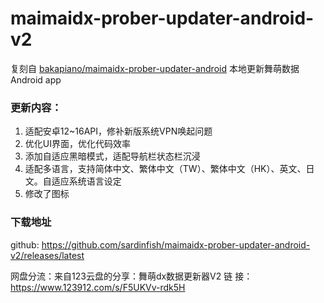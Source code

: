 # maimaidx-prober-updater-android-v2

复刻自 [bakapiano/maimaidx-prober-updater-android](https://github.com/bakapiano/maimaidx-prober-updater-android) 本地更新舞萌数据 Android app

### 更新内容：

1. 适配安卓12~16API，修补新版系统VPN唤起问题
2. 优化UI界面，优化代码效率
3. 添加自适应黑暗模式，适配导航栏状态栏沉浸
4. 适配多语言，支持简体中文、繁体中文（TW）、繁体中文（HK）、英文、日文。自适应系统语言设定
5. 修改了图标

### 下载地址

github: https://github.com/sardinfish/maimaidx-prober-updater-android-v2/releases/latest

网盘分流：来自123云盘的分享：舞萌dx数据更新器V2
链   接：https://www.123912.com/s/F5UKVv-rdk5H